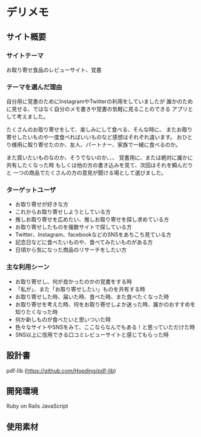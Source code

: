 # デリメモ

## サイト概要

### サイトテーマ
お取り寄せ食品のレビューサイト、覚書

### テーマを選んだ理由
自分用に覚書のためにInstagramやTwitterの利用をしていましたが
誰かのために見せる、ではなく自分のメモ書きや覚書の気軽に見ることのできる
アプリとして考えました。

たくさんのお取り寄せをして、楽しみにして食べる、そんな時に、
またお取り寄せしたいものや一度食べればいいものなど感想はそれぞれ違います。
おひとり様用に取り寄せたのか、友人、パートナー、家族で一緒に食べるのか。

また買いたいものなのか、そうでないのか、、、
覚書用に、または絶対に誰かに共有したくなった時
もしくは他の方の書き込みを見て、次回はそれを頼んだりと
一つの商品でたくさんの方の意見が聞ける場として選びました。

### ターゲットユーザ
- お取り寄せが好きな方
- これからお取り寄せしようとしている方
- 推しお取り寄せを広めたい、推しお取り寄せを探し求めている方
- お取り寄せしたものを複数サイトで探している方
- Twitter、Instagram、facebookなどのSNSをあちこち見ている方
- 記念日などに食べたいものや、食べてみたいものがある方
- 日頃から気になった商品のリサーチをしたい方


### 主な利用シーン
- お取り寄せし、何が良かったのかの覚書をする時
- 「私が」、また「お取り寄せしたい」ものを共有する時
- お取り寄せした時、届いた時、食べた時、また食べたくなった時
- お取り寄せを考えた時、何をお取り寄せしよか迷った時、誰かのおすすめを知りたくなった時
- 何か新しものが食べたいと思いついた時
- 色々なサイトやSNSをみて、ここならなんでもある！と思っていただけた時
- SNS以上に信用できる口コミレビューサイトと感じてもらった時

## 設計書
pdf-lib (https://github.com/Hopding/pdf-lib)

## 開発環境
Ruby on Rails
JavaScript

## 使用素材

